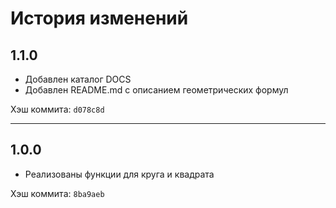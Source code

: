 # История изменений

## 1.1.0
- Добавлен каталог DOCS
- Добавлен README.md с описанием геометрических формул

Хэш коммита: `d078c8d`

---

## 1.0.0
- Реализованы функции для круга и квадрата

Хэш коммита: `8ba9aeb`

